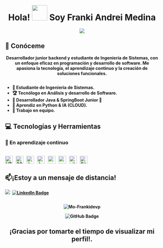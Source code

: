 <h1 align="center"><b>Hola!  <img src='https://raw.githubusercontent.com/ShahriarShafin/ShahriarShafin/main/Assets/handshake.gif' width="50px" height="50px">  Soy Franki Andrei Medina</h1>

<p align="center">
  <a href="https://github.com/DenverCoder1/readme-typing-svg"><img src="https://readme-typing-svg.herokuapp.com/?lines=Analista%20y%20Desarrollador%20de%20Software;Estudiante%20de%20Ingenieria%20de%20Sistemas&center=true&width=440&height=50"></a>
</p>

<h2> 🔭 Conóceme </h2>


<p align = "center">
Desarrollador junior backend y estudiante de Ingeniería de Sistemas, con un enfoque eficaz en programación y desarrollo de software. Me apasiona la tecnología, el aprendizaje continuo y la creación de soluciones funcionales.
</p>
<h2></h2>

- :school: Estudiante de Ingenieria de Sistemas.
- 🏆 Tecnólogo en Análisis y desarrollo de Software.
- 👑 Desarrollador Java & SpringBoot Junior :penguin:
- 🌱 Aprendiz en Python & IA (CLOUD).
- 👯 Trabajo en equipo.

<h2> 💻 Tecnologías y Herramientas</h2>
<h3>🚀 En aprendizaje continuo </h3>
<br>
<span>
    <img src="https://img.shields.io/badge/HTML5-E34F26?style=for-the-badge&logo=html5&logoColor=white" alt="HTML5 logo" title="HTML5" height="25" />
</span>
&nbsp;
<span>
    <img src="https://img.shields.io/badge/CSS3-1572B6?style=for-the-badge&logo=css3&logoColor=white" alt="CSS3 logo" title="CSS3" height="25" />
</span>
&nbsp;
<span>
    <img src="https://img.shields.io/badge/JavaScript-323330?style=for-the-badge&logo=javascript&logoColor=F7DF1E" alt="JavaScript logo" title="JavaScript" height="25" />
</span>
&nbsp;
<span>
    <img src="https://img.shields.io/badge/Java-ED8B00?style=for-the-badge&logo=java&logoColor=white" alt="Java logo" title="Java" height="25" />
</span>
&nbsp;
<span>
    <img src="https://img.shields.io/badge/spring%20boot-6DB33F.svg?style=for-the-badge&logo=springboot&logoColor=white" alt="spring Boot" title="spring Boot" height="25" />
</span>
&nbsp;
<span>
    <img src="https://img.shields.io/badge/postgres-%23316192.svg?style=for-the-badge&logo=postgresql&logoColor=white" alt="postgres" title="Postgres" height="25" />
</span>
&nbsp;
<span>
    <img src="https://img.shields.io/badge/GIT-E44C30?style=for-the-badge&logo=git&logoColor=white" alt="git logo" title="Git" height="25" />
</span>
&nbsp;
<span>
    <img src="https://img.shields.io/badge/GitHub-100000?style=for-the-badge&logo=github&logoColor=white" alt="Github logo" title="Github" height="25" />
</span>
&nbsp;
  
</br>
<h2>📫¡Estoy a un mensaje de distancia! </h2>


[![](https://img.shields.io/badge/-franmec71@hotmail.com-red?style=flat-square&logo=Hotmail&logoColor=white)](mailto:franmec71@hotmail.com)&nbsp;
[![LinkedIn Badge](https://img.shields.io/badge/-Franki_Andrei_Medina-blue?style=flat-square&logo=Linkedin&logoColor=white&link=https://www.linkedin.com/in/franki-andrei-medina-back-end/)](https://www.linkedin.com/in/Franki-Andrei-medina-back-end/)&nbsp;
<h2></h2>
<p align="center"> 
  <img src="https://komarev.com/ghpvc/?username=Mo-Frankidevp&label=Visualizaciones&color=25D366" alt="Mo-Frankidevp" />
</p>

<p align = "center">
  <img src="https://img.shields.io/github/followers/Frankidevp?label=Seguidores&style=social" alt="GitHub Badge"/>
</p>

<h2 align="center">¡Gracias por tomarte el tiempo de visualizar mi perfil!.</h2>

